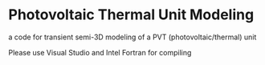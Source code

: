# Photovoltaic Thermal Unit Modeling
a code for transient semi-3D modeling of a PVT (photovoltaic/thermal) unit

Please use Visual Studio and Intel Fortran for compiling
